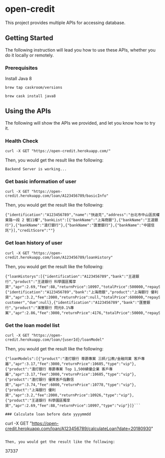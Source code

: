 # open-credit

This project provides multiple APIs for accessing database.

## Getting Started

The following instruction will lead you how to use these APIs, whether you do it locally or remotely.

### Prerequisites

Install Java 8

```
brew tap caskroom/versions
```

```
brew cask install java8
```

## Using the APIs

The following will show the APIs we provided, and let you know how to try it.

### Health Check

```
curl -X GET "https://open-credit.herokuapp.com/"
```

Then, you would get the result like the following:

```
Backend Server is working...
```

### Get basic information of user

```
curl -X GET "https://open-credit.herokuapp.com/loan/A123456789/basicInfo"
```

Then, you would get the result like the following:

```
{"identification":"A123456789","name":"快迪克","address":"台北市中山區民權東路一段 2 號11樓","bankList":[{"bankName":"上海商銀"},{"bankName":"王道銀行"},{"bankName":"渣打銀行"},{"bankName":"匯豐銀行"},{"bankName":"中國信託"}],"creditScore":""}
```

### Get loan history of user

```
curl -X GET "https://open-credit.herokuapp.com/loan/A123456789/loanHistory"
```

Then, you would get the result like the following:

```
{"loanHistorys":[{"identification":"A123456789","bank":"王道銀行","product":"王道銀行 科學園區獨享貸","apr":2.69,"fee":88,"returnPrice":10997,"totalPrice":500000,"repayStaging":10,"staging":24,"startDate":"20180215","endDate":"20190315","repaymentDateOfMonth":"15","repayRate":1.0,"commentFromBank":"","due":null},{"identification":"A123456789","bank":"上海商銀","product":"上海銀行 優利貸","apr":3.2,"fee":2000,"returnPrice":null,"totalPrice":600000,"repayStaging":69,"staging":72,"startDate":"20160111","endDate":"20190211","repaymentDateOfMonth":"11","repayRate":1.0,"commentFromBank":"Great customer","due":null},{"identification":"A123456789","bank":"匯豐銀行","product":"滙豐銀行 閃光0.1%專案","apr":2.86,"fee":3000,"returnPrice":4176,"totalPrice":50000,"repayStaging":1,"staging":6,"startDate":"201801119","endDate":"20190519","repaymentDateOfMonth":"19","repayRate":1.0,"commentFromBank":"","due":null}]}
```

### Get the loan model list

```
curl -X GET "https://open-credit.herokuapp.com/loan/{userId}/loanModel"
```

Then, you would get the result like the following:

```
{"loanModels":[{"product":"渣打銀行 尊爵專案 三師/公教/金融同業 客戶專屬","apr":3.17,"fee":3000,"returnPrice":10605,"type":"vip"},{"product":"渣打銀行 尊爵專案 Top 1,500績優企業 客戶專屬","apr":3.17,"fee":3000,"returnPrice":10605,"type":"vip"},{"product":"渣打銀行 優質客戶指數信貸","apr":3.74,"fee":6000,"returnPrice":10778,"type":"vip"},{"product":"上海銀行 優利貸","apr":3.2,"fee":2000,"returnPrice":10926,"type":"vip"},{"product":"王道銀行 科學園區獨享貸","apr":2.69,"fee":88,"returnPrice":10997,"type":"vip"}]}```

### Calculate loan before date yyyymmdd

```
curl -X GET "https://open-credit.herokuapp.com/loan/A123456789/calculateLoan?date=20180930"
```

Then, you would get the result like the following:

```
37337
```